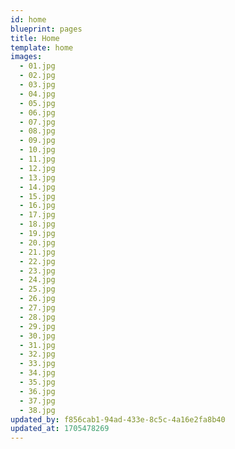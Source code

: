 ```yaml
---
id: home
blueprint: pages
title: Home
template: home
images:
  - 01.jpg
  - 02.jpg
  - 03.jpg
  - 04.jpg
  - 05.jpg
  - 06.jpg
  - 07.jpg
  - 08.jpg
  - 09.jpg
  - 10.jpg
  - 11.jpg
  - 12.jpg
  - 13.jpg
  - 14.jpg
  - 15.jpg
  - 16.jpg
  - 17.jpg
  - 18.jpg
  - 19.jpg
  - 20.jpg
  - 21.jpg
  - 22.jpg
  - 23.jpg
  - 24.jpg
  - 25.jpg
  - 26.jpg
  - 27.jpg
  - 28.jpg
  - 29.jpg
  - 30.jpg
  - 31.jpg
  - 32.jpg
  - 33.jpg
  - 34.jpg
  - 35.jpg
  - 36.jpg
  - 37.jpg
  - 38.jpg
updated_by: f856cab1-94ad-433e-8c5c-4a16e2fa8b40
updated_at: 1705478269
---
```

